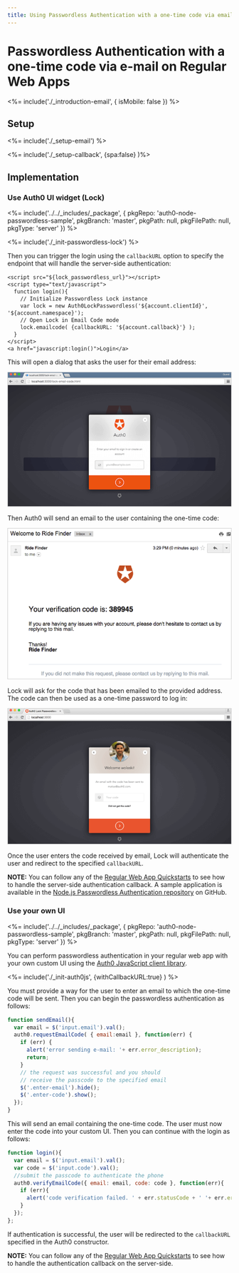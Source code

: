 ```yaml
---
title: Using Passwordless Authentication with a one-time code via email on Regular Web Apps
---
```


# Passwordless Authentication with a one-time code via e-mail on Regular Web Apps

<%= include('./_introduction-email', { isMobile: false }) %>

## Setup

<%= include('./_setup-email') %>

<%= include('./_setup-callback', {spa:false} )%>

## Implementation

### Use Auth0 UI widget (Lock)

<%= include('../../_includes/_package', {
  pkgRepo: 'auth0-node-passwordless-sample',
  pkgBranch: 'master',
  pkgPath: null,
  pkgFilePath: null,
  pkgType: 'server'
}) %>

<%= include('./_init-passwordless-lock') %>

Then you can trigger the login using the `callbackURL` option to specify the endpoint that will handle the server-side authentication:

```
<script src="${lock_passwordless_url}"></script>
<script type="text/javascript">
  function login(){
    // Initialize Passwordless Lock instance
    var lock = new Auth0LockPasswordless('${account.clientId}', '${account.namespace}');
    // Open Lock in Email Code mode
    lock.emailcode( {callbackURL: '${account.callback}'} );
  }
</script>
<a href="javascript:login()">Login</a>
```

This will open a dialog that asks the user for their email address:

![](/media/articles/connections/passwordless/passwordless-email-request-web.png)

Then Auth0 will send an email to the user containing the one-time code:

![](/media/articles/connections/passwordless/passwordless-email-receive-code-web.png)

Lock will ask for the code that has been emailed to the provided address. The code can then be used as a one-time password to log in:

![](/media/articles/connections/passwordless/passwordless-email-enter-code-web.png)

Once the user enters the code received by email, Lock will authenticate the user and redirect to the specified `callbackURL`.

**NOTE:** You can follow any of the [Regular Web App Quickstarts](/quickstart/webapp) to see how to handle the server-side authentication callback. A sample application is available in the [Node.js Passwordless Authentication repository](https://github.com/auth0/auth0-node-passwordless-sample) on GitHub.

### Use your own UI

<%= include('../../_includes/_package', {
  pkgRepo: 'auth0-node-passwordless-sample',
  pkgBranch: 'master',
  pkgPath: null,
  pkgFilePath: null,
  pkgType: 'server'
}) %>

You can perform passwordless authentication in your regular web app with your own custom UI using the [Auth0 JavaScript client library](/libraries/auth0js).

<%= include('./_init-auth0js', {withCallbackURL:true} ) %>

You must provide a way for the user to enter an email to which the one-time code will be sent. Then you can begin the passwordless authentication as follows:

```js
function sendEmail(){
  var email = $('input.email').val();
  auth0.requestEmailCode( { email:email }, function(err) {
    if (err) {
      alert('error sending e-mail: '+ err.error_description);
      return;
    }
    // the request was successful and you should
    // receive the passcode to the specified email
    $('.enter-email').hide();
    $('.enter-code').show();
  });
}
```

This will send an email containing the one-time code. The user must now enter the code into your custom UI. Then you can continue with the login as follows:

```js
function login(){
  var email = $('input.email').val();
  var code = $('input.code').val();
  //submit the passcode to authenticate the phone
  auth0.verifyEmailCode({ email: email, code: code }, function(err){
    if (err){
      alert('code verification failed. ' + err.statusCode + ' '+ err.error);
    }
  });
};
```

If authentication is successful, the user will be redirected to the `callbackURL` specified in the Auth0 constructor.

**NOTE:** You can follow any of the [Regular Web App Quickstarts](/quickstart/webapp) to see how to handle the authentication callback on the server-side.
